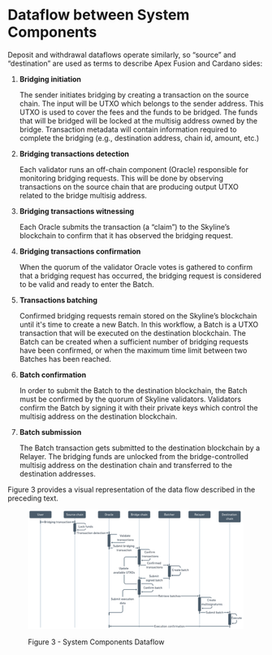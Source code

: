 # Dataflow between System Components

Deposit and withdrawal dataflows operate similarly, so “source” and “destination” are used as terms to describe Apex Fusion and Cardano sides:

1.  **Bridging initiation**

    The sender initiates bridging by creating a transaction on the source chain. The input will be UTXO which belongs to the sender address. This UTXO is used to cover the fees and the funds to be bridged. The funds that will be bridged will be locked at the multisig address owned by the bridge. Transaction metadata will contain information required to complete the bridging (e.g., destination address, chain id, amount, etc.)
2.  **Bridging transactions detection**

    Each validator runs an off-chain component (Oracle) responsible for monitoring bridging requests. This will be done by observing transactions on the source chain that are producing output UTXO related to the bridge multisig address.
3.  **Bridging transactions witnessing**

    Each Oracle submits the transaction (a “claim”) to the Skyline’s blockchain to confirm that it has observed the bridging request.
4.  **Bridging transactions confirmation**

    When the quorum of the validator Oracle votes is gathered to confirm that a bridging request has occurred, the bridging request is considered to be valid and ready to enter the Batch.
5.  **Transactions batching**

    Confirmed bridging requests remain stored on the Skyline’s blockchain until it's time to create a new Batch. In this workflow, a Batch is a UTXO transaction that will be executed on the destination blockchain. The Batch can be created when a sufficient number of bridging requests have been confirmed, or when the maximum time limit between two Batches has been reached.
6.  **Batch confirmation**

    In order to submit the Batch to the destination blockchain, the Batch must be confirmed by the quorum of Skyline validators. Validators confirm the Batch by signing it with their private keys which control the multisig address on the destination blockchain.
7.  **Batch submission**

    The Batch transaction gets submitted to the destination blockchain by a Relayer. The bridging funds are unlocked from the bridge-controlled multisig address on the destination chain and transferred to the destination addresses.

Figure 3 provides a visual representation of the data flow described in the preceding text.

<figure><img src="../../.gitbook/assets/components-dataflow.png" alt=""><figcaption><p>Figure 3 - System Components Dataflow</p></figcaption></figure>
